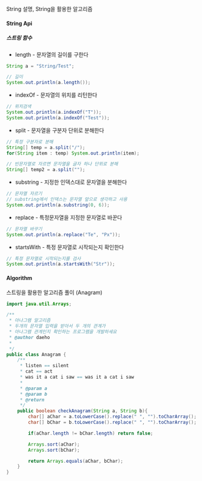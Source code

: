 String 설명, String을 활용한 알고리즘

#### String Api
##### 스트링 함수

- length - 문자열의 길이를 구한다  

```Java
String a = "String/Test";

// 길이
System.out.println(a.length());
```


- indexOf - 문자열의 위치를 리턴한다

```Java
// 위치검색
System.out.println(a.indexOf("T"));
System.out.println(a.indexOf("Test"));
```


- split - 문자열을 구분자 단위로 분해한다

```java
// 특정 구분자로 분해
String[] temp = a.split("/");
for(String item : temp) System.out.println(item);

// 빈문자열로 자르면 문자열을 글자 하나 단위로 분해
String[] temp2 = a.split("");
```


- substring - 지정한 인덱스대로 문자열을 분해한다

```java
// 문자열 자르기
// substring에서 인덱스는 문자열 앞으로 생각하고 사용
System.out.println(a.substring(0, 6));
```


- replace - 특정문자열을 지정한 문자열로 바꾼다

```java
// 문자열 바꾸기
System.out.println(a.replace("Te", "Px"));
```


- startsWith - 특정 문자열로 시작되는지 확인한다

```Java
// 특정 문자열로 시작되는지를 검사
System.out.println(a.startsWith("Str"));
```


#### Algorithm
스트링을 활용한 알고리즘 풀이 (Anagram)

```java
import java.util.Arrays;

/**
 * 아나그램 알고리즘
 * 두개의 문자열 입력을 받아서 두 개의 관계가
 * 아나그램 관계인지 확인하는 프로그램을 개발하세요
 * @author daeho
 *
 */
public class Anagram {
	/**
	 * listen == silent
	 * cat == act
	 * was it a cat i saw == was it a cat i saw
	 *
	 * @param a
	 * @param b
	 * @return
	 */
	public boolean checkAnagram(String a, String b){
		char[] aChar = a.toLowerCase().replace(" ", "").toCharArray();
		char[] bChar = b.toLowerCase().replace(" ", "").toCharArray();

		if(aChar.length != bChar.length) return false;

		Arrays.sort(aChar);
		Arrays.sort(bChar);

		return Arrays.equals(aChar, bChar);
	}
}
```
